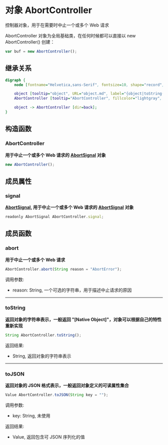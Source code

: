 # 对象 AbortController
控制器对象，用于在需要时中止一个或多个 Web 请求

AbortController 对象为全局基础类，在任何时候都可以直接以 new AbortController() 创建：

```JavaScript
var buf = new AbortController();
```

## 继承关系
```dot
digraph {
    node [fontname="Helvetica,sans-Serif", fontsize=10, shape="record", style="filled", fillcolor="white"];

    object [tooltip="object", URL="object.md", label="{object|toString()\ltoJSON()\l}"];
    AbortController [tooltip="AbortController", fillcolor="lightgray", id="me", label="{AbortController|new AbortController()\l|signal\l|abort()\l}"];

    object -> AbortController [dir=back];
}
```

## 构造函数
        
### AbortController
**用于中止一个或多个 Web 请求的 [AbortSignal](AbortSignal.md) 对象**

```JavaScript
new AbortController();
```

## 成员属性
        
### signal
**[AbortSignal](AbortSignal.md), 用于中止一个或多个 Web 请求的 [AbortSignal](AbortSignal.md) 对象**

```JavaScript
readonly AbortSignal AbortController.signal;
```

## 成员函数
        
### abort
**用于中止一个或多个 Web 请求**

```JavaScript
AbortController.abort(String reason = "AbortError");
```

调用参数:
* reason: String, 一个可选的字符串，用于描述中止请求的原因

--------------------------
### toString
**返回对象的字符串表示，一般返回 "[Native Object]"，对象可以根据自己的特性重新实现**

```JavaScript
String AbortController.toString();
```

返回结果:
* String, 返回对象的字符串表示

--------------------------
### toJSON
**返回对象的 JSON 格式表示，一般返回对象定义的可读属性集合**

```JavaScript
Value AbortController.toJSON(String key = "");
```

调用参数:
* key: String, 未使用

返回结果:
* Value, 返回包含可 JSON 序列化的值

